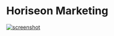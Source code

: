 # Horiseon Marketing
[![screenshot](assets/images/screenshot.png)](https://mroahu.github.io/Horiseon-Marketing/)
